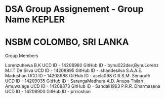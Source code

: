 # DSA Group Assignement - Group Name KEPLER
# NSBM COLOMBO, SRI LANKA

Group Members 

  Lorenzuhewa B.K               UCD ID - 14208980   GitHub ID - bynu022dev,BynuLorenz
  M.I.T De Silva                UCD ID - 14208895   GitHub ID - ishandesilva
  S.A.A.E. Madushan             UCD ID - 14208988   GitHub ID - asela098
  G.R.S.M. Senarath             UCD ID - 14209035   GitHub ID - SarangaMadhura
  A.D. Anupa Thilan Amuwalage   UCD ID - 14208873   GitHub ID - Sandali1993
  P.R.R. Dharmasena             UCD ID - 14208900   GitHub ID - prrroshan
  
